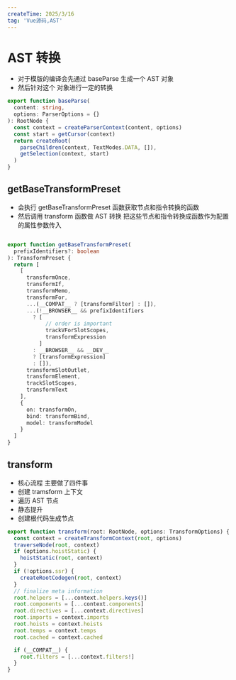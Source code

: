 ```yaml
---
createTime: 2025/3/16
tag: 'Vue源码,AST'
---
```

# AST 转换

* 对于模版的编译会先通过 baseParse 生成一个 AST 对象
* 然后针对这个 对象进行一定的转换

```ts
export function baseParse(
  content: string,
  options: ParserOptions = {}
): RootNode {
  const context = createParserContext(content, options)
  const start = getCursor(context)
  return createRoot(
    parseChildren(context, TextModes.DATA, []),
    getSelection(context, start)
  )
}

```

## getBaseTransformPreset

* 会执行 getBaseTransformPreset 函数获取节点和指令转换的函数
* 然后调用 transform 函数做 AST 转换 把这些节点和指令转换成函数作为配置的属性参数传入

```ts

export function getBaseTransformPreset(
  prefixIdentifiers?: boolean
): TransformPreset {
  return [
    [
      transformOnce,
      transformIf,
      transformMemo,
      transformFor,
      ...(__COMPAT__ ? [transformFilter] : []),
      ...(!__BROWSER__ && prefixIdentifiers
        ? [
            // order is important
            trackVForSlotScopes,
            transformExpression
          ]
        : __BROWSER__ && __DEV__
        ? [transformExpression]
        : []),
      transformSlotOutlet,
      transformElement,
      trackSlotScopes,
      transformText
    ],
    {
      on: transformOn,
      bind: transformBind,
      model: transformModel
    }
  ]
}
```

## transform

* 核心流程 主要做了四件事
* 创建 tramsform 上下文
* 遍历 AST 节点
* 静态提升
* 创建根代码生成节点

```ts
export function transform(root: RootNode, options: TransformOptions) {
  const context = createTransformContext(root, options)
  traverseNode(root, context)
  if (options.hoistStatic) {
    hoistStatic(root, context)
  }
  if (!options.ssr) {
    createRootCodegen(root, context)
  }
  // finalize meta information
  root.helpers = [...context.helpers.keys()]
  root.components = [...context.components]
  root.directives = [...context.directives]
  root.imports = context.imports
  root.hoists = context.hoists
  root.temps = context.temps
  root.cached = context.cached

  if (__COMPAT__) {
    root.filters = [...context.filters!]
  }
}
```
